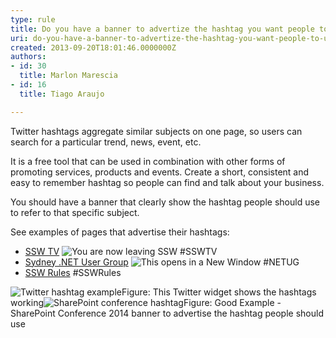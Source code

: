 ```yaml
---
type: rule
title: Do you have a banner to advertize the hashtag you want people to use?
uri: do-you-have-a-banner-to-advertize-the-hashtag-you-want-people-to-use
created: 2013-09-20T18:01:46.0000000Z
authors:
- id: 30
  title: Marlon Marescia
- id: 16
  title: Tiago Araujo

---
```


 Twitter hashtags aggregate similar subjects on one page, so users can search for a particular trend, news, event, etc. 

It is a free tool that can be used in combination with other forms of promoting services, products and events. Create a short, consistent and easy to remember hashtag so people can find and talk about your business.​
 
​You should have a banner that clearly show the hashtag people should use to refer to that specific subject.

See examples of pages that advertise their hashtags:

- [SSW TV](http&#58;//tv.ssw.com/) ![](/_LAYOUTS/15/Images/SSW/external.gif "You are now leaving SSW") #SSWTV
- [Sydney .NET User Group](http&#58;//www.ssw.com.au/ssw/NETUG/Sydney.aspx) ![](/_LAYOUTS/15/Images/SSW/IconNewWindow.png "This opens in a New Window") #NETUG
- [SSW Rules](/) #SSWRules

![Twitter hashtag example](/Communication/RulesToBetterSocialNetworking/PublishingImages/hashtag-twitter.jpg)Figure: This Twitter widget shows​ the hashtags working​​![SharePoint conference hashtag](/Communication/RulesToBetterSocialNetworking/PublishingImages/sharepoint-conference-hashtag.jpg)Figure: Good Example - SharePoint Conference 2014 banner to advertise the hashtag people should use
